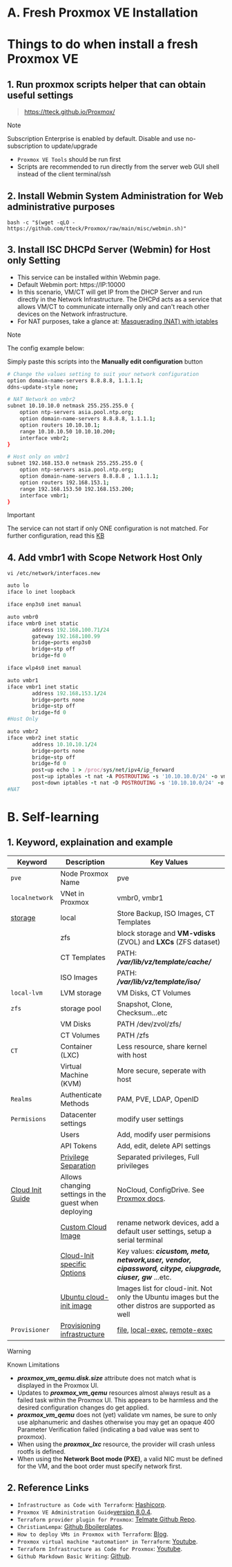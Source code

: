 
# A. Fresh Proxmox VE Installation
# Things to do when install a fresh Proxmox VE 
## 1. Run proxmox scripts helper that can obtain useful settings
> https://tteck.github.io/Proxmox/

> [!NOTE]  
> Subscription Enterprise is enabled by default. Disable and use no-subscription to update/upgrade

 + `Proxmox VE Tools` should be run first
 + Scripts are recommended to run directly from the server web GUI shell instead of the client terminal/ssh

## 2. Install Webmin System Administration for Web administrative purposes
`bash -c "$(wget -qLO - https://github.com/tteck/Proxmox/raw/main/misc/webmin.sh)"`

## 3. Install ISC DHCPd Server (Webmin) for Host only Setting 
+ This service can be installed within Webmin page.
+ Default Webmin port: https://IP:10000
+ In this scenario, VM/CT will get IP from the DHCP Server and run directly in the Network Infrastructure. The DHCPd acts as a service that allows VM/CT to communicate internally only and can't reach other devices on the Network infrastructure.
+ For NAT purposes, take a glance at: [Masquerading (NAT) with iptables](https://pve.proxmox.com/pve-docs/pve-admin-guide.html#sysadmin_network_configuration)
> [!NOTE]  
> The config example below:

<!--
/etc/init.d/isc-dhcp-server stop
/etc/init.d/isc-dhcp-server start
/etc/init.d/isc-dhcp-server restart
/var/lib/dhcp/dhcpd.leases 
-->
Simply paste this scripts into the **Manually edit configuration** button
```bash
# Change the values setting to suit your network configuration
option domain-name-servers 8.8.8.8, 1.1.1.1;
ddns-update-style none;

# NAT Network on vmbr2
subnet 10.10.10.0 netmask 255.255.255.0 {
	option ntp-servers asia.pool.ntp.org;
	option domain-name-servers 8.8.8.8, 1.1.1.1;
	option routers 10.10.10.1;
	range 10.10.10.50 10.10.10.200;
	interface vmbr2;
}

# Host only on vmbr1
subnet 192.168.153.0 netmask 255.255.255.0 {
	option ntp-servers asia.pool.ntp.org;
	option domain-name-servers 8.8.8.8 , 1.1.1.1;
	option routers 192.168.153.1;
	range 192.168.153.50 192.168.153.200;
	interface vmbr1;
}
```
> [!IMPORTANT]
>  The service can not start if only ONE configuration is not matched. For further configuration, read this [KB](https://webmin.com/docs/modules/dhcp-server/)
> 
## 4. Add vmbr1 with Scope Network Host Only
`vi /etc/network/interfaces.new`
```ruby
auto lo
iface lo inet loopback

iface enp3s0 inet manual

auto vmbr0
iface vmbr0 inet static
        address 192.168.100.71/24
        gateway 192.168.100.99
        bridge-ports enp3s0
        bridge-stp off
        bridge-fd 0

iface wlp4s0 inet manual

auto vmbr1
iface vmbr1 inet static
        address 192.168.153.1/24
        bridge-ports none
        bridge-stp off
        bridge-fd 0
#Host Only

auto vmbr2
iface vmbr2 inet static
        address 10.10.10.1/24
        bridge-ports none
        bridge-stp off
        bridge-fd 0
        post-up echo 1 > /proc/sys/net/ipv4/ip_forward
        post-up iptables -t nat -A POSTROUTING -s '10.10.10.0/24' -o vmbr0 -j MASQUERADE
        post-down iptables -t nat -D POSTROUTING -s '10.10.10.0/24' -o vmbr0 -j MASQUERADE
#NAT
```

# B. Self-learning
## 1. Keyword, explaination and example 
| Keyword | Description | Key Values | 
| --- | --- | --- |
| `pve` | Node Proxmox Name | pve |
| `localnetwork` | VNet in Proxmox | vmbr0, vmbr1 |
|[storage](https://pve.proxmox.com/wiki/Storage) | local | Store Backup, ISO Images, CT Templates |
| | zfs |block storage and **VM-vdisks** (ZVOL) and **LXCs** (ZFS dataset) |
| | CT Templates | PATH: ***/var/lib/vz/template/cache/*** |
| | ISO Images| PATH: ***/var/lib/vz/template/iso/*** |
| `local-lvm` | LVM storage | VM Disks, CT Volumes |
| `zfs` | storage pool | Snapshot, Clone, Checksum...etc |
|  | VM Disks | PATH /dev/zvol/zfs/ | 
|  | CT Volumes | PATH /zfs | 
| `CT` | Container (LXC) | Less resource, share kernel with host |
| | Virtual Machine (KVM) | More secure, seperate with host | 
| `Realms` | Authenticate Methods | PAM, PVE, LDAP, OpenID |
| `Permisions` | Datacenter settings | modify user settings |
| | Users | Add, modify user permisions |
|  | API Tokens | Add, edit, delete API settings |
|  | [Privilege Separation](https://pve.proxmox.com/wiki/User_Management#pveum_tokens) | Separated privileges, Full privileges |
| [Cloud Init Guide](https://github.com/Telmate/terraform-provider-proxmox/blob/master/docs/guides/cloud_init.md) | Allows changing settings in the guest when deploying | NoCloud, ConfigDrive. See [Proxmox docs](https://pve.proxmox.com/wiki/Cloud-Init_Support). |
|  | [Custom Cloud Image](https://pve.proxmox.com/wiki/Cloud-Init_FAQ#Creating_a_custom_cloud_image) | rename network devices, add a default user settings, setup a serial terminal |
|  | [Cloud-Init specific Options](https://pve.proxmox.com/wiki/Cloud-Init_Support#_cloud_init_specific_options) | Key values: ***cicustom, meta, network,user, vendor, cipassword, citype, ciupgrade, ciuser, gw*** ...etc.|
| | [Ubuntu cloud-init image](https://cloud-images.ubuntu.com/) | Images list for cloud-init. Not only the Ubuntu images but the other distros are supported as well |
| `Provisioner`| [Provisioning infrastructure](https://developer.hashicorp.com/terraform/language/resources/provisioners/syntax#provisioners) | [file](https://developer.hashicorp.com/terraform/language/resources/provisioners/file#file-provisioner), [local-exec](https://developer.hashicorp.com/terraform/language/resources/provisioners/local-exec#local-exec-provisioner), [remote-exec](https://developer.hashicorp.com/terraform/language/resources/provisioners/remote-exec#remote-exec-provisioner)|

> [!WARNING]
> Known Limitations
  + ***proxmox_vm_qemu.disk.size*** attribute does not match what is displayed in the Proxmox UI.
  + Updates to ***proxmox_vm_qemu*** resources almost always result as a failed task within the Proxmox UI. This appears to be harmless and the desired configuration changes do get applied.
  + ***proxmox_vm_qemu*** does not (yet) validate vm names, be sure to only use alphanumeric and dashes otherwise you may get an opaque 400 Parameter Verification failed (indicating a bad value was sent to proxmox).
  + When using the ***proxmox_lxc*** resource, the provider will crash unless rootfs is defined.
  + When using the **Network Boot mode (PXE)**, a valid NIC must be defined for the VM, and the boot order must specify network first.

## 2. Reference Links
+ `Infrastructure as Code with Terraform`: [Hashicorp](https://developer.hashicorp.com/terraform/tutorials/aws-get-started/infrastructure-as-code).
+ `Proxmox VE Administration Guide`[version 8.0.4](https://pve.proxmox.com/pve-docs/pve-admin-guide.html#_introduction).
+ `Terraform provider plugin for Proxmox`: [Telmate Github Repo](https://github.com/Telmate/terraform-provider-proxmox#terraform-provider-plugin-for-proxmox).
+ `ChristianLempa`: [Github ßboilerplates](https://github.com/ChristianLempa/boilerplates/tree/main/terraform/proxmox).
+ `How to deploy VMs in Proxmox with Terraform`: [Blog](https://austinsnerdythings.com/2021/09/01/how-to-deploy-vms-in-proxmox-with-terraform/).
+ `Proxmox virtual machine *automation* in Terraform`: [Youtube](https://www.youtube.com/watch?v=dvyeoDBUtsU&ab_channel=ChristianLempa).
+ `Terraform Infrastructure as Code for Proxmox`: [Youtube](https://www.youtube.com/watch?v=DjmzVHj3AK0&ab_channel=EngineeringwithMorris).
+ `Github Markdown Basic Writing`: [Github](https://docs.github.com/en/get-started/writing-on-github/getting-started-with-writing-and-formatting-on-github/basic-writing-and-formatting-syntax#headings).